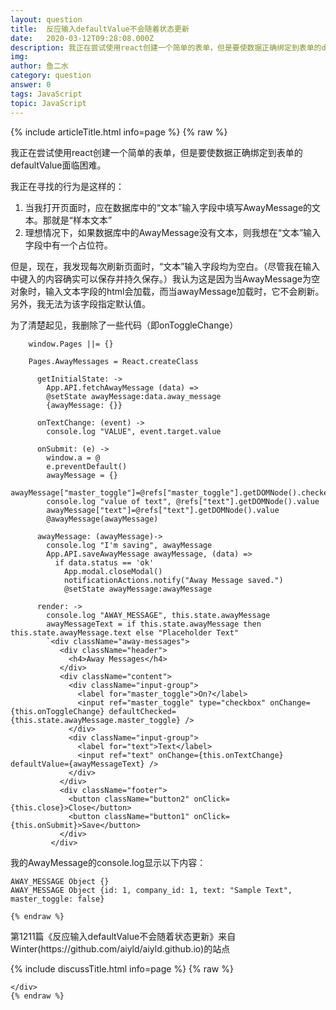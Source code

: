 ```yaml
---
layout: question
title:  反应输入defaultValue不会随着状态更新
date:   2020-03-12T09:28:08.000Z
description: 我正在尝试使用react创建一个简单的表单，但是要使数据正确绑定到表单的defaultValue面临困难。我正在寻找的行为是这样的：当我打开页面...
img: 
author: 鱼二水
category: question
answer: 0
tags: JavaScript
topic: JavaScript
---
```

<div class="article-root">
  <div class="article">
    {% include articleTitle.html info=page %}
    {% raw %}
    <div class="article-content"><p><font style="vertical-align: inherit;"><font style="vertical-align: inherit;">我正在尝试使用react创建一个简单的表单，但是要使数据正确绑定到表单的defaultValue面临困难。</font></font></p>

<p><font style="vertical-align: inherit;"><font style="vertical-align: inherit;">我正在寻找的行为是这样的：</font></font></p>

<ol>
<li><font style="vertical-align: inherit;"><font style="vertical-align: inherit;">当我打开页面时，应在数据库中的“文本”输入字段中填写AwayMessage的文本。</font><font style="vertical-align: inherit;">那就是“样本文本”</font></font></li>
<li><font style="vertical-align: inherit;"><font style="vertical-align: inherit;">理想情况下，如果数据库中的AwayMessage没有文本，则我想在“文本”输入字段中有一个占位符。</font></font></li>
</ol>

<p><font style="vertical-align: inherit;"><font style="vertical-align: inherit;">但是，现在，我发现每次刷新页面时，“文本”输入字段均为空白。</font><font style="vertical-align: inherit;">（尽管我在输入中键入的内容确实可以保存并持久保存。）我认为这是因为当AwayMessage为空对象时，输入文本字段的html会加载，而当awayMessage加载时，它不会刷新。</font><font style="vertical-align: inherit;">另外，我无法为该字段指定默认值。</font></font></p>

<p><font style="vertical-align: inherit;"><font style="vertical-align: inherit;">为了清楚起见，我删除了一些代码（即onToggleChange）</font></font></p>

<pre><code>    window.Pages ||= {}<font></font>
<font></font>
    Pages.AwayMessages = React.createClass<font></font>
<font></font>
      getInitialState: -&gt;<font></font>
        App.API.fetchAwayMessage (data) =&gt;<font></font>
        @setState awayMessage:data.away_message<font></font>
        {awayMessage: {}}<font></font>
<font></font>
      onTextChange: (event) -&gt;<font></font>
        console.log "VALUE", event.target.value<font></font>
<font></font>
      onSubmit: (e) -&gt;<font></font>
        window.a = @<font></font>
        e.preventDefault()<font></font>
        awayMessage = {}<font></font>
        awayMessage["master_toggle"]=@refs["master_toggle"].getDOMNode().checked<font></font>
        console.log "value of text", @refs["text"].getDOMNode().value<font></font>
        awayMessage["text"]=@refs["text"].getDOMNode().value<font></font>
        @awayMessage(awayMessage)<font></font>
<font></font>
      awayMessage: (awayMessage)-&gt;<font></font>
        console.log "I'm saving", awayMessage<font></font>
        App.API.saveAwayMessage awayMessage, (data) =&gt;<font></font>
          if data.status == 'ok'<font></font>
            App.modal.closeModal()<font></font>
            notificationActions.notify("Away Message saved.")<font></font>
            @setState awayMessage:awayMessage<font></font>
<font></font>
      render: -&gt;<font></font>
        console.log "AWAY_MESSAGE", this.state.awayMessage<font></font>
        awayMessageText = if this.state.awayMessage then this.state.awayMessage.text else "Placeholder Text"<font></font>
        `&lt;div className="away-messages"&gt;<font></font>
           &lt;div className="header"&gt;<font></font>
             &lt;h4&gt;Away Messages&lt;/h4&gt;<font></font>
           &lt;/div&gt;<font></font>
           &lt;div className="content"&gt;<font></font>
             &lt;div className="input-group"&gt;<font></font>
               &lt;label for="master_toggle"&gt;On?&lt;/label&gt;<font></font>
               &lt;input ref="master_toggle" type="checkbox" onChange={this.onToggleChange} defaultChecked={this.state.awayMessage.master_toggle} /&gt;<font></font>
             &lt;/div&gt;<font></font>
             &lt;div className="input-group"&gt;<font></font>
               &lt;label for="text"&gt;Text&lt;/label&gt;<font></font>
               &lt;input ref="text" onChange={this.onTextChange} defaultValue={awayMessageText} /&gt;<font></font>
             &lt;/div&gt;<font></font>
           &lt;/div&gt;<font></font>
           &lt;div className="footer"&gt;<font></font>
             &lt;button className="button2" onClick={this.close}&gt;Close&lt;/button&gt;<font></font>
             &lt;button className="button1" onClick={this.onSubmit}&gt;Save&lt;/button&gt;<font></font>
           &lt;/div&gt;<font></font>
         &lt;/div&gt;<font></font>
</code></pre>

<p><font style="vertical-align: inherit;"><font style="vertical-align: inherit;">我的AwayMessage的console.log显示以下内容：</font></font></p>

<pre><code>AWAY_MESSAGE Object {}<font></font>
AWAY_MESSAGE Object {id: 1, company_id: 1, text: "Sample Text", master_toggle: false}<font></font>
</code></pre></div>
    {% endraw %}
  </div>
  <p class="winter_mark">第1211篇《反应输入defaultValue不会随着状态更新》来自Winter(https://github.com/aiyld/aiyld.github.io)的站点</p>
  <div class="discuss-wrapper">
    {% include discussTitle.html info=page %}
    {% raw %}
    <div class="discuss-list">
    
    </div>
    {% endraw %}
  </div>
<div>
